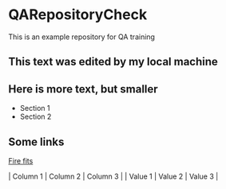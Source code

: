 # QARepositoryCheck

This is an example repository for QA training

## This text was edited by my local machine

## Here is more text, but smaller
* Section 1
* Section 2

## Some links
[Fire fits](https://www.jdsports.ie/?gclid=Cj0KCQjw48OaBhDWARIsAMd966CdD9h86wW9ikBCAH1pccQXszrMSyV_Fi1rVw5yEOv8obZ-kO58CDUaAkBrEALw_wcB&gclsrc=aw.ds)

| Column 1 | Column 2 | Column 3 |
| Value 1 | Value 2 | Value 3 |
